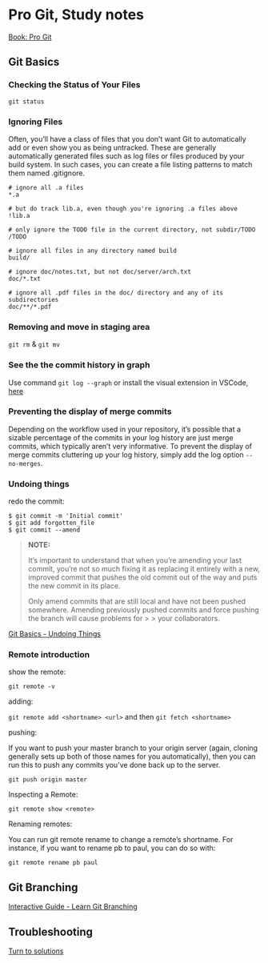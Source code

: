 # Pro Git, Study notes
[Book: Pro Git](https://git-scm.com/book/en/v2)

## Git Basics

### Checking the Status of Your Files

`git status`

### Ignoring Files

Often, you’ll have a class of files that you don’t want Git to automatically add or even show you as being untracked. These are generally automatically generated files such as log files or files produced by your build system. In such cases, you can create a file listing patterns to match them named .gitignore.

~~~
# ignore all .a files
*.a

# but do track lib.a, even though you're ignoring .a files above
!lib.a

# only ignore the TODO file in the current directory, not subdir/TODO
/TODO

# ignore all files in any directory named build
build/

# ignore doc/notes.txt, but not doc/server/arch.txt
doc/*.txt

# ignore all .pdf files in the doc/ directory and any of its subdirectories
doc/**/*.pdf
~~~

### Removing and move in staging area

`git rm` & `git mv`

### See the the commit history in graph

Use command `git log --graph` or install the visual extension in VSCode, [here](https://marketplace.visualstudio.com/items?itemName=mhutchie.git-graph) 

### Preventing the display of merge commits

Depending on the workflow used in your repository, it’s possible that a sizable percentage of the commits in your log history are just merge commits, which typically aren’t very informative. To prevent the display of merge commits cluttering up your log history, simply add the log option `--no-merges`.

### Undoing things

redo the commit:

~~~
$ git commit -m 'Initial commit'
$ git add forgotten_file
$ git commit --amend
~~~
> **NOTE:** 
>
> It’s important to understand that when you’re amending your last commit, you’re not so much fixing it as replacing it entirely with a new, improved commit that
> pushes the old commit out of the way and puts the new commit in its place. 
>
> Only amend commits that are still local and have not been pushed somewhere. Amending previously pushed commits and force pushing the branch will cause problems for > > your collaborators. 

[Git Basics - Undoing Things](https://git-scm.com/book/en/v2/Git-Basics-Undoing-Things)

### Remote introduction

show the remote:

`git remote -v`

adding:

`git remote add <shortname> <url>` and then `git fetch <shortname>` 

pushing: 

If you want to push your master branch to your origin server (again, cloning generally sets up both of those names for you automatically), then you can run this to push any commits you’ve done back up to the server.

`git push origin master`

Inspecting a Remote: 

`git remote show <remote>`

Renaming remotes:

You can run git remote rename to change a remote’s shortname. For instance, if you want to rename pb to paul, you can do so with:

`git remote rename pb paul`

## Git Branching 

[Interactive Guide - Learn Git Branching](https://github.com/YILIN1031/TheMissingSemester/blob/main/git/learn_git_branching.md)

## Troubleshooting 
[Turn to solutions](https://github.com/YILIN1031/TheMissingSemester/blob/main/git/git.md#troubleshooting)
